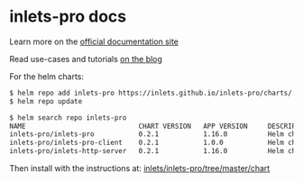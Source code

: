 # inlets-pro docs

Learn more on the [official documentation site](https://docs.inlets.dev/)

Read use-cases and tutorials [on the blog](https://blog.inlets.dev)

For the helm charts:

```bash
$ helm repo add inlets-pro https://inlets.github.io/inlets-pro/charts/
$ helm repo update

$ helm search repo inlets-pro
NAME                            CHART VERSION   APP VERSION     DESCRIPTION                            
inlets-pro/inlets-pro           0.2.1           1.16.0          Helm chart for an inlets-pro TCP server
inlets-pro/inlets-pro-client    0.2.1           1.0.0           Helm chart for an inlets-pro TCP client
inlets-pro/inlets-http-server   0.2.1           1.16.0          Helm chart for an inlets HTTP server  
```

Then install with the instructions at: [inlets/inlets-pro/tree/master/chart](https://github.com/inlets/inlets-pro/tree/master/chart)
